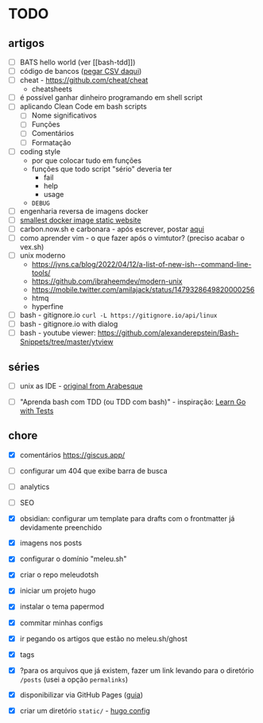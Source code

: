 # TODO


## artigos

- [ ] BATS hello world (ver [[bash-tdd]])
- [ ] código de bancos ([pegar CSV daqui](https://github.com/guibranco/BancosBrasileiros/blob/main/data/bancos.csv?plain=1))
- [ ] cheat - <https://github.com/cheat/cheat>
    - cheatsheets
- [ ] é possível ganhar dinheiro programando em shell script
- [ ] aplicando Clean Code em bash scripts
    - [ ] Nome significativos
    - [ ] Funções
    - [ ] Comentários
    - [ ] Formatação
- [ ] coding style
  - por que colocar tudo em funções
  - funções que todo script "sério" deveria ter
      - fail
      - help
      - usage
  - `DEBUG`
- [ ] engenharia reversa de imagens docker
- [ ] [smallest docker image static website](https://lipanski.com/posts/smallest-docker-image-static-website)
- [ ] carbon.now.sh e carbonara - após escrever, postar [aqui](https://twitter.com/gutocarvalho/status/1513562053415477253) 
- [ ] como aprender vim - o que fazer após o vimtutor? (preciso acabar o vex.sh)
- [ ] unix moderno
    - https://jvns.ca/blog/2022/04/12/a-list-of-new-ish--command-line-tools/
    - https://github.com/ibraheemdev/modern-unix
    - https://mobile.twitter.com/amilajack/status/1479328649820000256
    - htmq
    - hyperfine
- [ ] bash - gitignore.io `curl -L https://gitignore.io/api/linux`
- [ ] bash - gitignore.io with dialog
- [ ] bash - youtube viewer: <https://github.com/alexanderepstein/Bash-Snippets/tree/master/ytview>

## séries

- [ ] unix as IDE - [original from Arabesque](https://blog.sanctum.geek.nz/series/unix-as-ide/)
- [ ] "Aprenda bash com TDD (ou TDD com bash)" - inspiração: [Learn Go with Tests](https://quii.gitbook.io/learn-go-with-tests/)


## chore

- [x] comentários <https://giscus.app/>
- [ ] configurar um 404 que exibe barra de busca
- [ ] analytics
- [ ] SEO
- [x] obsidian: configurar um template para drafts com o frontmatter já devidamente preenchido
- [x] imagens nos posts
- [x] configurar o domínio "meleu.sh"
- [x] criar o repo meleudotsh
- [x] iniciar um projeto hugo
- [x] instalar o tema papermod
- [x] commitar minhas configs
- [x] ir pegando os artigos que estão no meleu.sh/ghost
- [x] tags
- [x] ?para os arquivos que já existem, fazer um link levando para o diretório `/posts` (usei a opção `permalinks`)
- [x] disponibilizar via GitHub Pages ([guia](https://www.jameswright.xyz/post/20200409/deploy_wowchemy_to_githubio/))
- [x] criar um diretório `static/` - [hugo config](https://gohugo.io/content-management/static-files/)

